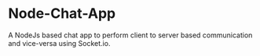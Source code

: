 # Node-Chat-App
A NodeJs based chat app to perform client to server based  communication and vice-versa using Socket.io.
